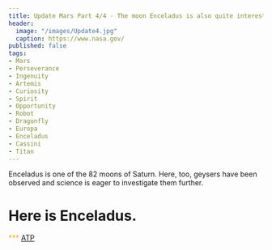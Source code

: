 ```yaml
---
title: Update Mars Part 4/4 - The moon Enceladus is also quite interesting.
header:
  image: "/images/Update4.jpg"
  caption: https://www.nasa.gov/
published: false
tags:
- Mars
- Perseverance
- Ingenuity
- Artemis
- Curiosity
- Spirit
- Opportunity
- Robot
- Dragonfly
- Europa
- Enceladus
- Cassini
- Titan
---
```


Enceladus is one of the 82 moons of Saturn. Here, too, geysers have been observed and science is eager to investigate them further.

# Here is Enceladus.

<span style="color: orange;">***</span>
<u>ATP</u>

